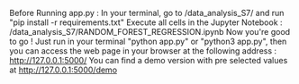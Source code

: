 Before Running app.py :
	In your terminal, go to /data_analysis_S7/ and run "pip install -r requirements.txt"
	Execute all cells in the Jupyter Notebook : /data_analysis_S7/RANDOM_FOREST_REGRESSION.ipynb
	Now you're good to go ! Just run in your terminal "python app.py" or "python3 app.py", then you can access the web page in your browser at the following 	address : http://127.0.0.1:5000/
	You can find a demo version with pre selected values at http://127.0.0.1:5000/demo
